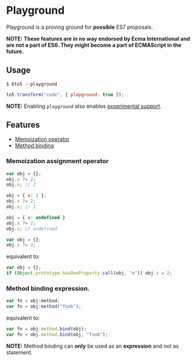 # Playground

Playground is a proving ground for **possible** ES7 proposals.

**NOTE: These features are in no way endorsed by Ecma International and are not a part of ES6. They might become a part of ECMAScript in the future.**

## Usage

    $ 6to5 --playground

```javascript
to5.transform("code", { playground: true });
```

**NOTE:** Enabling `playground` also enables [experimental support](usage.md#experimental).

## Features

 * [Memoization operator](#memoization-operator)
 * [Method binding](#method-binding)

### Memoization assignment operator

```javascript
var obj = {};
obj.x ?= 2;
obj.x; // 2

obj = { x: 1 };
obj.x ?= 2;
obj.x; // 1

obj = { x: undefined }
obj.x ?= 2;
obj.x; // undefined
```

```javascript
var obj = {};
obj.x ?= 2;
```

equivalent to:

```javascript
var obj = {};
if (Object.prototype.hasOwnProperty.call(obj, "x")) obj.x = 2;
```

### Method binding expression.

```javascript
var fn = obj:method;
var fn = obj:method("foob");
```

equivalent to:

```javascript
var fn = obj.method.bind(obj);
var fn = obj.method.bind(obj, "foob");
```

**NOTE:** Method binding can **only** be used as an **expression** and not as
statement.
